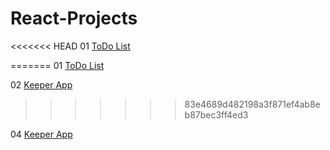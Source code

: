 # React-Projects
<<<<<<< HEAD
01  [ToDo List](https://codesandbox.io/p/sandbox/todo-list-p2s5sz?file=%2Fpublic%2Fstyles.css%3A80%2C1)


=======
01  [ToDo List](https://p2s5sz.csb.app/)

02  [Keeper App](https://rddd6r.csb.app/)
>>>>>>> 83e4689d482198a3f871ef4ab8eb87bec3ff4ed3

04  [Keeper App](https://dazzling-alfajores-4927dc.netlify.app/)